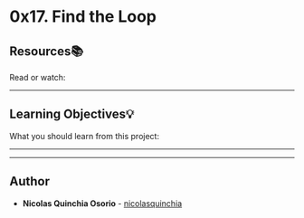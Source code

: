# 0x17. Find the Loop

## Resources:books:
Read or watch:

---
## Learning Objectives:bulb:
What you should learn from this project:

---
---

## Author
* **Nicolas Quinchia Osorio** - [nicolasquinchia](https://github.com/nicolasquinchia)